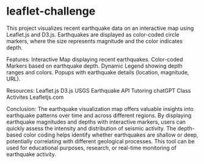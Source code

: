 # leaflet-challenge

This project visualizes recent earthquake data on an interactive map using Leaflet.js and D3.js. Earthquakes are displayed as color-coded circle markers, where the size represents magnitude and the color indicates depth.

Features:
Interactive Map displaying recent earthquakes.
Color-coded Markers based on earthquake depth.
Dynamic Legend showing depth ranges and colors.
Popups with earthquake details (location, magnitude, URL).

Resources:
Leaflet.js
D3.js
USGS Earthquake API
Tutoring
chatGPT
Class Activites
Leafletjs.com

Conclusion:
The earthquake visualization map offers valuable insights into earthquake patterns over time and across different regions. By displaying earthquake magnitudes and depths with interactive markers, users can quickly assess the intensity and distribution of seismic activity. The depth-based color coding helps identify whether earthquakes are shallow or deep, potentially correlating with different geological processes. This tool can be used for educational purposes, research, or real-time monitoring of earthquake activity.